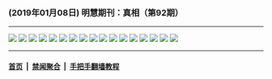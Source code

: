 ### (2019年01月08日) 明慧期刊：真相（第92期）

---

<img src="http://qikan.minghui.org/mhqkpage/qikanimage/2019/01/07/zx92-dl-read-online1.png"/> 

<img src="http://qikan.minghui.org/mhqkpage/qikanimage/2019/01/07/zx92-dl-read-online2.png"/> 

<img src="http://qikan.minghui.org/mhqkpage/qikanimage/2019/01/07/zx92-dl-read-online3.png"/> 

<img src="http://qikan.minghui.org/mhqkpage/qikanimage/2019/01/07/zx92-dl-read-online4.png"/> 

<img src="http://qikan.minghui.org/mhqkpage/qikanimage/2019/01/07/zx92-dl-read-online5.png"/> 

<img src="http://qikan.minghui.org/mhqkpage/qikanimage/2019/01/07/zx92-dl-read-online6.png"/> 

<img src="http://qikan.minghui.org/mhqkpage/qikanimage/2019/01/07/zx92-dl-read-online7.png"/> 

<img src="http://qikan.minghui.org/mhqkpage/qikanimage/2019/01/07/zx92-dl-read-online8.png"/> 

<img src="http://qikan.minghui.org/mhqkpage/qikanimage/2019/01/07/zx92-dl-read-online9.png"/> 

<img src="http://qikan.minghui.org/mhqkpage/qikanimage/2019/01/07/zx92-dl-read-online10.png"/> 

<img src="http://qikan.minghui.org/mhqkpage/qikanimage/2019/01/07/zx92-dl-read-online11.png"/> 

<img src="http://qikan.minghui.org/mhqkpage/qikanimage/2019/01/07/zx92-dl-read-online12.png"/> 

<img src="http://qikan.minghui.org/mhqkpage/qikanimage/2019/01/07/zx92-dl-read-online13.png"/> 

<img src="http://qikan.minghui.org/mhqkpage/qikanimage/2019/01/07/zx92-dl-read-online14.png"/> 

<img src="http://qikan.minghui.org/mhqkpage/qikanimage/2019/01/07/zx92-dl-read-online15.png"/> 

<img src="http://qikan.minghui.org/mhqkpage/qikanimage/2019/01/07/zx92-dl-read-online16.png"/> 

<img src="http://qikan.minghui.org/mhqkpage/qikanimage/2019/01/07/zx92-dl-read-online17.png"/> 



---

#### [首页](../../../..) &nbsp;|&nbsp; [禁闻聚合](https://github.com/gfw-breaker/banned-news) &nbsp;|&nbsp; [手把手翻墙教程](https://github.com/gfw-breaker/guides) 